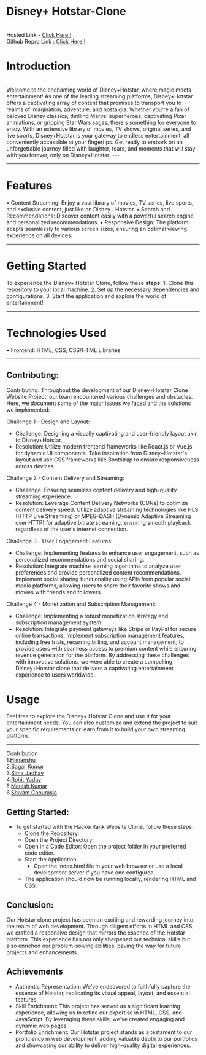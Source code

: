 <h1><b>Disney+ Hotstar-Clone</b></h1><br>
Hosted Link - <a href="https://saggyintoit.github.io/Disney-Hotstart/index.html"> Click Here ! </a> <br>
Github Repro Link :<a href="https://saggyintoit.github.io/Disney-Hotstart"> Click Here ! </a><br>

</hr>

<h1>Introduction</h1> <br>
Welcome to the enchanting world of Disney+Hotstar, where magic meets entertainment! As one of the leading streaming platforms, Disney+Hotstar offers a captivating array of content that promises to transport you to realms of imagination, adventure, and nostalgia. Whether you're a fan of beloved Disney classics, thrilling Marvel superheroes, captivating Pixar animations, or gripping Star Wars sagas, there's something for everyone to enjoy. With an extensive library of movies, TV shows, original series, and live sports, Disney+Hotstar is your gateway to endless entertainment, all conveniently accessible at your fingertips. Get ready to embark on an unforgettable journey filled with laughter, tears, and moments that will stay with you forever, only on Disney+Hotstar.
---
<hr>
  
<h1>Features</h1>
•	Content Streaming: Enjoy a vast library of movies, TV series, live sports, and exclusive content, just like on Disney+ Hotstar.
•	Search and Recommendations: Discover content easily with a powerful search engine and personalized recommendations.
•	Responsive Design: The platform adapts seamlessly to various screen sizes, ensuring an optimal viewing experience on all devices.
<hr>
<h1>Getting Started</h1>
To experience the Disney+ Hotstar Clone, follow these <b>steps</b>:
1.	Clone this repository to your local machine.
2.	Set up the necessary dependencies and configurations.
3.	Start the application and explore the world of entertainment!
<hr>
<h1>Technologies Used</h1>
•	Frontend: HTML, CSS, CSS/HTML Libraries
<hr>

## Contributing:
Contributing:
Throughout the development of our Disney+Hotstar Clone Website Project, our team encountered various challenges and obstacles. Here, we document some of the major issues we faced and the solutions we implemented:

Challenge 1 - Design and Layout:
- Challenge: Designing a visually captivating and user-friendly layout akin to Disney+Hotstar.
- Resolution: Utilize modern frontend frameworks like React.js or Vue.js for dynamic UI components. Take inspiration from Disney+Hotstar's layout and use CSS frameworks like Bootstrap to ensure responsiveness across devices.
 
Challenge 2 - Content Delivery and Streaming:
- Challenge: Ensuring seamless content delivery and high-quality streaming experience.
- Resolution: Leverage Content Delivery Networks (CDNs) to optimize content delivery speed. Utilize adaptive streaming technologies like HLS (HTTP Live Streaming) or MPEG-DASH (Dynamic Adaptive Streaming over HTTP) for adaptive bitrate streaming, ensuring smooth playback regardless of the user's internet connection.
  
Challenge 3 - User Engagement Features:
- Challenge: Implementing features to enhance user engagement, such as personalized recommendations and social sharing.
- Resolution: Integrate machine learning algorithms to analyze user preferences and provide personalized content recommendations. Implement social sharing functionality using APIs from popular social media platforms, allowing users to share their favorite shows and movies with friends and followers.

Challenge 4 - Monetization and Subscription Management:
- Challenge: Implementing a robust monetization strategy and subscription management system.
- Resolution: Integrate payment gateways like Stripe or PayPal for secure online transactions. Implement subscription management features, including free trials, recurring billing, and account management, to provide users with seamless access to premium content while ensuring revenue generation for the platform.
By addressing these challenges with innovative solutions, we were able to create a compelling Disney+Hotstar clone that delivers a captivating entertainment experience to users worldwide.

<h1>Usage</h1>
Feel free to explore the Disney+ Hotstar Clone and use it for your entertainment needs. You can also customize and extend the project to suit your specific requirements or learn from it to build your own streaming platform.
<hr>
Contribution
<br>
1.<a href="https://github.com/Himanshu001-U">Himanshu</a>
<br>
2.<a href="https://github.com/SaggyintoIT">Sagar Kumar</a>
<br>
3.<a href="https://github.com/simajadhav63">Sima Jadhav</a>
<br>
4.<a href="https://github.com/Rohityadavsky">Rohit Yadav</a>
<br>
5.<a href="https://github.com/Manish-Kumar-Ram">Manish Kumar</a>
<br>
6.<a href="https://github.com/Shivam-Courasia">Shivam Chourasia </a>

## Getting Started:
- To get started with the HackerRank Website Clone, follow these steps:
  - Clone the Repository:
  - Open the Project Directory:
  - Open in a Code Editor: Open the project folder in your preferred code editor.
  - Start the Application:
       - Open the index.html file in your web browser or use a local development server if you have one configured.
  - The application should now be running locally, rendering HTML and CSS.

## Conclusion:
Our Hotstar clone project has been an exciting and rewarding journey into the realm of web development. Through diligent efforts in HTML and CSS, we crafted a responsive design that mirrors the essence of the Hotstar platform. This experience has not only sharpened our technical skills but also enriched our problem-solving abilities, paving the way for future projects and enhancements.

## Achievements
- Authentic Representation: We've endeavored to faithfully capture the essence of Hotstar, replicating its visual appeal, layout, and essential features.
- Skill Enrichment: This project has served as a significant learning experience, allowing us to refine our expertise in HTML, CSS, and JavaScript. By leveraging these skills, we've created engaging and dynamic web pages.
- Portfolio Enrichment: Our Hotstar project stands as a testament to our proficiency in web development, adding valuable depth to our portfolios and showcasing our ability to deliver high-quality digital experiences.





